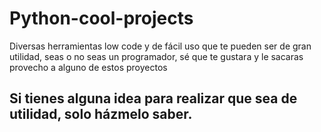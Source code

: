 # Python-cool-projects
Diversas herramientas low code y de fácil uso que te pueden ser de gran utilidad, seas o no seas un programador, sé que te gustara y le sacaras provecho a alguno de estos proyectos
## Si tienes alguna idea para realizar que sea de utilidad, solo házmelo saber.
